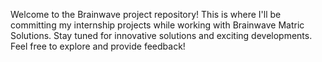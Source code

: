 Welcome to the Brainwave project repository!
This is where I'll be committing my internship projects while working with Brainwave Matric Solutions.
Stay tuned for innovative solutions and exciting developments. Feel free to explore and provide feedback!
